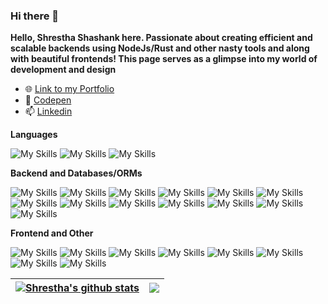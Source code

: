 ### Hi there 👋

<!--
**Shresth72/shresth72** is a ✨ _special_ ✨ repository because its `README.md` (this file) appears on your GitHub profile.

Here are some ideas to get you started:

- 🔭 I’m currently working on ...
- 🌱 I’m currently learning ...
- 👯 I’m looking to collaborate on ...
- 🤔 I’m looking for help with ...
- 💬 Ask me about ...
- 📫 How to reach me: ...
- 😄 Pronouns: ...
- ⚡ Fun fact: ...
-->

**Hello, Shrestha Shashank here.
Passionate about creating efficient and scalable backends using NodeJs/Rust and other nasty tools and along with beautiful frontends!
This page serves as a glimpse into my world of development and design**

- 🌐 [Link to my Portfolio](https://shrestha-shashank-144.vercel.app) 
- 🔭 [Codepen](https://codepen.io/shresth72)
- 📫 [Linkedin](https://www.linkedin.com/in/shrestha-shashank-38002b22b) 

**Languages**

![My Skills](https://img.shields.io/badge/-C++-00599C?logo=Cpp&C=white&style=for-the-badge)
![My Skills](https://img.shields.io/badge/-Typescript-3178C6?logo=Typescript&logoColor=white&style=for-the-badge)
![My Skills](https://img.shields.io/badge/-Rust-B32629?logo=Rust&logoColor=white&style=for-the-badge)

**Backend and Databases/ORMs**

![My Skills](https://img.shields.io/badge/-nodejs-339933?logo=nodedotjs&logoColor=white&style=for-the-badge)
![My Skills](https://img.shields.io/badge/-rocket-d33847?logo=Rust&logoColor=white&style=for-the-badge)
![My Skills](https://img.shields.io/badge/-NextJs-000000?logo=nextdotjs&logoColor=white&style=for-the-badge)
![My Skills](https://img.shields.io/badge/-docker-0078ba?logo=docker&logoColor=white&style=for-the-badge)
![My Skills](https://img.shields.io/badge/-nginx-009639?logo=nginx&logoColor=white&style=for-the-badge)
![My Skills](https://img.shields.io/badge/-awslambda-FF9900?logo=awslambda&logoColor=white&style=for-the-badge)
![My Skills](https://img.shields.io/badge/-amazonec2-FF9900?logo=amazonec2&logoColor=white&style=for-the-badge)
![My Skills](https://img.shields.io/badge/-mysql-4479A1?logo=mysql&logoColor=white&style=for-the-badge)
![My Skills](https://img.shields.io/badge/-redis-DC382D?logo=redis&logoColor=white&style=for-the-badge)
![My Skills](https://img.shields.io/badge/-mongoose-F04D35?logo=mongoose&logoColor=white&style=for-the-badge)
![My Skills](https://img.shields.io/badge/-prisma-2D3748?logo=prisma&logoColor=white&style=for-the-badge)
![My Skills](https://img.shields.io/badge/-drizzle-C5F74F?logo=drizzle&logoColor=white&style=for-the-badge)
![My Skills](https://img.shields.io/badge/-apachekafka-231F20?logo=apachekafka&logoColor=white&style=for-the-badge)

**Frontend and Other**

![My Skills](https://img.shields.io/badge/-ReactJs-0088CC?logo=react&logoColor=white&style=for-the-badge)
![My Skills](https://img.shields.io/badge/-reactQuery-FF4154?logo=reactQuery&logoColor=white&style=for-the-badge)
![My Skills](https://img.shields.io/badge/-🐻_Zustand-582f3f?&logoColor=white&style=for-the-badge)
![My Skills](https://img.shields.io/badge/-tailwind-06B6D4?logo=tailwindcss&logoColor=white&style=for-the-badge)
![My Skills](https://img.shields.io/badge/-Gsap-88CE02?logo=GreenSock&logoColor=black&style=for-the-badge)
![My Skills](https://img.shields.io/badge/-postman-FF6C37?logo=postman&logoColor=white&style=for-the-badge)
![My Skills](https://img.shields.io/badge/-photoshop-31A8FF?logo=adobephotoshop&logoColor=white&style=for-the-badge)
![My Skills](https://img.shields.io/badge/-illustrator-FF9A00?logo=adobeillustrator&logoColor=white&style=for-the-badge)


| <a href="https://github.com/shresth72/github-readme-stats"><img align="center" src="https://github-readme-stats-74t2.vercel.app/api?username=shresth72&show_icons=true&include_all_commits=true&theme=buefy&hide_border=true" alt="Shrestha's github stats" /></a> | <a href="https://github.com/shresth72/github-readme-stats"><img align="center" src="https://github-readme-stats-74t2.vercel.app/api/top-langs/?username=shresth72&layout=compact&theme=buefy&hide_border=true&hide=Jupyter+Notebook" /></a> |
| ------------- | ------------- |

